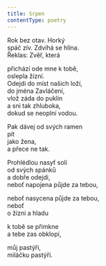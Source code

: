 ```yaml
---
title: Srpen
contentType: poetry
---
```


<section>

<div class="centered">

Rok bez otav. Horký  
spáč zív. Zdvíhá se hlína.  
Řeklas: Zvěř, která

</div>

<div class="centered">

přichází ode mne k tobě,  
oslepla žízní.  
Odejdi do míst našich loží,  
do jména Zavláčení,  
vlož záda do puklin  
a sni tak zhluboka,  
dokud se neoplní vodou.

</div>

<div class="centered">

Pak dávej od svých ramen  
pít  
jako žena,  
a přece ne tak.

</div>

<div class="centered">

Prohlédlou nasyť solí  
od svých spánků  
a dobře odejdi,  
neboť napojena půjde za tebou,

</div>

<div class="centered">

neboť nasycena půjde za tebou,  
neboť  
o žízni a hladu

</div>

<div class="centered">

k tobě se přimkne  
a tebe zas obklopí,

</div>

<div class="centered">

můj pastýři,  
miláčku pastýři.

</div>

</section>
